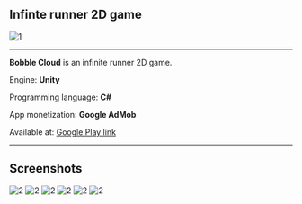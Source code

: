 ## Infinte runner 2D game

![1](./Screenshots/Fb2.png?raw=true)

---

**Bobble Cloud** is an infinite runner 2D game.

Engine: **Unity**

Programming language: **C#**

App monetization: **Google AdMob**

Available at: [Google Play link](https://play.google.com/store/apps/details?id=com.eno.bobble)

---

## Screenshots

![2](./Screenshots/Phone1.png?raw=true)
![2](./Screenshots/Phone2.png?raw=true)
![2](./Screenshots/Phone3.png?raw=true)
![2](./Screenshots/Phone4.png?raw=true)
![2](./Screenshots/Phone5.png?raw=true)
![2](./Screenshots/Phone6.png?raw=true)